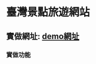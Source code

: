 # 臺灣景點旅遊網站

## 實做網址: <a href="https://yuelone.github.io/React_Tourism/dist/#/about">demo網址</a>

### 實做功能




















